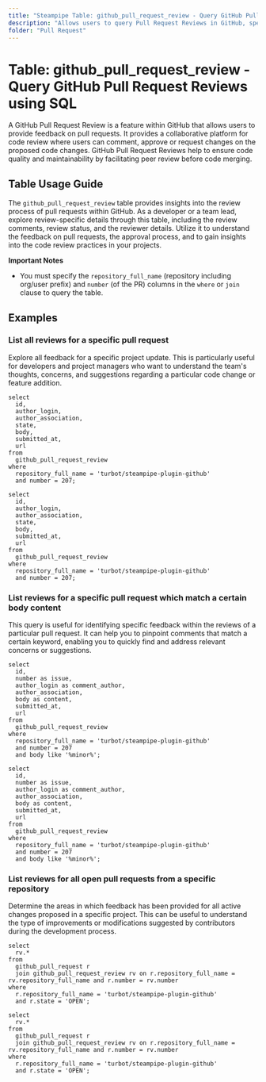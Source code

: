 ```yaml
---
title: "Steampipe Table: github_pull_request_review - Query GitHub Pull Request Reviews using SQL"
description: "Allows users to query Pull Request Reviews in GitHub, specifically the review comments, review status, and the reviewer details, providing insights into the review process of pull requests."
folder: "Pull Request"
---
```


# Table: github_pull_request_review - Query GitHub Pull Request Reviews using SQL

A GitHub Pull Request Review is a feature within GitHub that allows users to provide feedback on pull requests. It provides a collaborative platform for code review where users can comment, approve or request changes on the proposed code changes. GitHub Pull Request Reviews help to ensure code quality and maintainability by facilitating peer review before code merging.

## Table Usage Guide

The `github_pull_request_review` table provides insights into the review process of pull requests within GitHub. As a developer or a team lead, explore review-specific details through this table, including the review comments, review status, and the reviewer details. Utilize it to understand the feedback on pull requests, the approval process, and to gain insights into the code review practices in your projects.

**Important Notes**
- You must specify the `repository_full_name` (repository including org/user prefix) and `number` (of the PR) columns in the `where` or `join` clause to query the table.

## Examples

### List all reviews for a specific pull request
Explore all feedback for a specific project update. This is particularly useful for developers and project managers who want to understand the team's thoughts, concerns, and suggestions regarding a particular code change or feature addition.

```sql+postgres
select
  id,
  author_login,
  author_association,
  state,
  body,
  submitted_at,
  url
from
  github_pull_request_review
where
  repository_full_name = 'turbot/steampipe-plugin-github'
  and number = 207;
```

```sql+sqlite
select
  id,
  author_login,
  author_association,
  state,
  body,
  submitted_at,
  url
from
  github_pull_request_review
where
  repository_full_name = 'turbot/steampipe-plugin-github'
  and number = 207;
```

### List reviews for a specific pull request which match a certain body content
This query is useful for identifying specific feedback within the reviews of a particular pull request. It can help you to pinpoint comments that match a certain keyword, enabling you to quickly find and address relevant concerns or suggestions.

```sql+postgres
select
  id,
  number as issue,
  author_login as comment_author,
  author_association,
  body as content,
  submitted_at,
  url
from
  github_pull_request_review
where
  repository_full_name = 'turbot/steampipe-plugin-github'
  and number = 207
  and body like '%minor%';
```

```sql+sqlite
select
  id,
  number as issue,
  author_login as comment_author,
  author_association,
  body as content,
  submitted_at,
  url
from
  github_pull_request_review
where
  repository_full_name = 'turbot/steampipe-plugin-github'
  and number = 207
  and body like '%minor%';
```

### List reviews for all open pull requests from a specific repository
Determine the areas in which feedback has been provided for all active changes proposed in a specific project. This can be useful to understand the type of improvements or modifications suggested by contributors during the development process.

```sql+postgres
select
  rv.*
from
  github_pull_request r
  join github_pull_request_review rv on r.repository_full_name = rv.repository_full_name and r.number = rv.number
where
  r.repository_full_name = 'turbot/steampipe-plugin-github'
  and r.state = 'OPEN';
```

```sql+sqlite
select
  rv.*
from
  github_pull_request r
  join github_pull_request_review rv on r.repository_full_name = rv.repository_full_name and r.number = rv.number
where
  r.repository_full_name = 'turbot/steampipe-plugin-github'
  and r.state = 'OPEN';
```